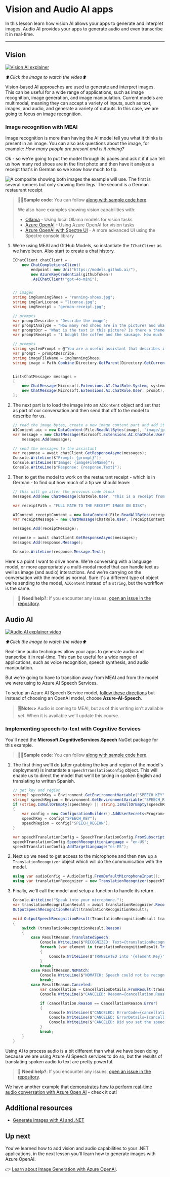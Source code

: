 # Vision and Audio AI apps

In this lesson learn how vision AI allows your apps to generate and interpret images. Audio AI provides your apps to generate audio and even transcribe it in real-time.

---

## Vision

[![Vision AI explainer](./images/LIM_GAN_06_thumb_w480.png)](https://aka.ms/genainnet/videos/lesson3-vision)

_⬆️Click the image to watch the video⬆️_

Vision-based AI approaches are used to generate and interpret images. This can be useful for a wide range of applications, such as image recognition, image generation, and image manipulation. Current models are multimodal, meaning they can accept a variety of inputs, such as text, images, and audio, and generate a variety of outputs. In this case, we are going to focus on image recognition.

### Image recognition with MEAI

Image recognition is more than having the AI model tell you what it thinks is present in an image. You can also ask questions about the image, for example: _How many people are present and is it raining?_

Ok - so we're going to put the model through its paces and ask it if it can tell us how many red shoes are in the first photo and then have it analyze a receipt that's in German so we know how much to tip.

![A composite showing both images the example will use. The first is several runners but only showing their legs. The second is a German restaurant receipt](./images/example-visual-image.png)

> 🧑‍💻**Sample code**: You can follow [along with sample code here](./src/Vision-01MEAI-GitHubModels/).
>
> We also have examples showing vision capabilities with:
> - [Ollama](./src/Vision-02MEAI-Ollama/) - Using local Ollama models for vision tasks
> - [Azure OpenAI](./src/Vision-03MEAI-AOAI/) - Using Azure OpenAI for vision tasks
> - [Azure OpenAI with Spectre UI](./src/Vision-04MEAI-AOAI-Spectre/) - A more advanced UI using the Spectre console library

1. We're using MEAI and GitHub Models, so instantiate the `IChatClient` as we have been. Also start to create a chat history.

    ```csharp
    IChatClient chatClient =
        new ChatCompletionsClient(
            endpoint: new Uri("https://models.github.ai/"),
            new AzureKeyCredential(githubToken))
            .AsIChatClient("gpt-4o-mini");


    // images
    string imgRunningShoes = "running-shoes.jpg";
    string imgCarLicense = "license.jpg";
    string imgReceipt = "german-receipt.jpg";

    // prompts
    var promptDescribe = "Describe the image";
    var promptAnalyze = "How many red shoes are in the picture? and what other shoes colors are there?";
    var promptOcr = "What is the text in this picture? Is there a theme for this?";
    var promptReceipt = "I bought the coffee and the sausage. How much do I owe? Add a 18% tip.";

    // prompts
    string systemPrompt = @"You are a useful assistant that describes images using a direct style.";
    var prompt = promptDescribe;
    string imageFileName = imgRunningShoes;
    string image = Path.Combine(Directory.GetParent(Directory.GetCurrentDirectory()).FullName, "images", imageFileName);


    List<ChatMessage> messages =
    [
        new ChatMessage(Microsoft.Extensions.AI.ChatRole.System, systemPrompt),
        new ChatMessage(Microsoft.Extensions.AI.ChatRole.User, prompt),
    ];
    ```

1. The next part is to load the image into an `AIContent` object and set that as part of our conversation and then send that off to the model to describe for us.

    ```csharp
    // read the image bytes, create a new image content part and add it to the messages
    AIContent aic = new DataContent(File.ReadAllBytes(image), "image/jpeg");
    var message = new ChatMessage(Microsoft.Extensions.AI.ChatRole.User, [aic]);
        messages.Add(message);

    // send the messages to the assistant
    var response = await chatClient.GetResponseAsync(messages);
    Console.WriteLine($"Prompt: {prompt}");
    Console.WriteLine($"Image: {imageFileName}");
    Console.WriteLine($"Response: {response.Text}");
    ```

1. Then to get the model to work on the restaurant receipt - which is in German - to find out how much of a tip we should leave:

    ```csharp
    // this will go after the previous code block
    messages.Add(new ChatMessage(ChatRole.User, "This is a receipt from a lunch. I had the sausage. How much of a tip should I leave?"));

    var receiptPath = "FULL PATH TO THE RECEIPT IMAGE ON DISK";

    AIContent receiptContent = new DataContent(File.ReadAllBytes(receiptPath), "image/jpeg");
    var receiptMessage = new ChatMessage(ChatRole.User, [receiptContent]);

    messages.Add(receiptMessage);

    response = await chatClient.GetResponseAsync(messages);
    messages.Add(response.Message);

    Console.WriteLine(response.Message.Text);
    ```

Here's a point I want to drive home. We're conversing with a language model, or more appropriately a multi-modal model that can handle text as well as image (and audio) interactions. And we're carrying on the conversation with the model as normal. Sure it's a different type of object we're sending to the model, `AIContent` instead of a `string`, but the workflow is the same.

> 🙋 **Need help?**: If you encounter any issues, [open an issue in the repository](https://github.com/microsoft/Generative-AI-for-beginners-dotnet/issues/new).

## Audio AI

[![Audio AI explainer video](./images/LIM_GAN_05_thumb_w480.png)](https://aka.ms/genainnet/videos/lesson3-realtimeaudio)

_⬆️Click the image to watch the video⬆️_

Real-time audio techniques allow your apps to generate audio and transcribe it in real-time. This can be useful for a wide range of applications, such as voice recognition, speech synthesis, and audio manipulation.

But we're going to have to transition away from MEAI and from the model we were using to Azure AI Speech Services.

To setup an Azure AI Speech Service model, [follow these directions](../02-SetupDevEnvironment/getting-started-azure-openai.md) but instead of choosing an OpenAI model, choose **Azure-AI-Speech**.

> **🗒️Note:>** Audio is coming to MEAI, but as of this writing isn't available yet. When it is available we'll update this course.

### Implementing speech-to-text with Cognitive Services

You'll need the **Microsoft.CognitiveServices.Speech** NuGet package for this example.

> 🧑‍💻**Sample code**: You can follow [along with sample code here](./src/Audio-01-SpeechMic/).

1. The first thing we'll do (after grabbing the key and region of the model's deployment) is instantiate a `SpeechTranslationConfig` object. This will enable us to direct the model that we'll be taking in spoken English and translating to written Spanish.

    ```csharp
    // get key and region
    string? speechKey = Environment.GetEnvironmentVariable("SPEECH_KEY");
    string? speechRegion = Environment.GetEnvironmentVariable("SPEECH_REGION");
    if (string.IsNullOrEmpty(speechKey) || string.IsNullOrEmpty(speechRegion))
    {
        var config = new ConfigurationBuilder().AddUserSecrets<Program>().Build();
        speechKey = config["SPEECH_KEY"];
        speechRegion = config["SPEECH_REGION"];
    }

    var speechTranslationConfig = SpeechTranslationConfig.FromSubscription(speechKey, speechRegion);
    speechTranslationConfig.SpeechRecognitionLanguage = "en-US";
    speechTranslationConfig.AddTargetLanguage("es-ES");
    ```

1. Next up we need to get access to the microphone and then new up a `TranslationRecognizer` object which will do the communication with the model.

    ```csharp
    using var audioConfig = AudioConfig.FromDefaultMicrophoneInput();
    using var translationRecognizer = new TranslationRecognizer(speechTranslationConfig, audioConfig);
    ```

1. Finally, we'll call the model and setup a function to handle its return.
   
    ```csharp
    Console.WriteLine("Speak into your microphone.");
    var translationRecognitionResult = await translationRecognizer.RecognizeOnceAsync();
    OutputSpeechRecognitionResult(translationRecognitionResult);

    void OutputSpeechRecognitionResult(TranslationRecognitionResult translationRecognitionResult)
    {
        switch (translationRecognitionResult.Reason)
        {
            case ResultReason.TranslatedSpeech:
                Console.WriteLine($"RECOGNIZED: Text={translationRecognitionResult.Text}");
                foreach (var element in translationRecognitionResult.Translations)
                {
                    Console.WriteLine($"TRANSLATED into '{element.Key}': {element.Value}");
                }
                break;
            case ResultReason.NoMatch:
                Console.WriteLine($"NOMATCH: Speech could not be recognized.");
                break;
            case ResultReason.Canceled:
                var cancellation = CancellationDetails.FromResult(translationRecognitionResult);
                Console.WriteLine($"CANCELED: Reason={cancellation.Reason}");

                if (cancellation.Reason == CancellationReason.Error)
                {
                    Console.WriteLine($"CANCELED: ErrorCode={cancellation.ErrorCode}");
                    Console.WriteLine($"CANCELED: ErrorDetails={cancellation.ErrorDetails}");
                    Console.WriteLine($"CANCELED: Did you set the speech resource key and region values?");
                }
                break;
        }
    }
    ```

Using AI to process audio is a bit different than what we have been doing because we are using Azure AI Speech services to do so, but the results of translating spoken audio to text are pretty powerful.

> 🙋 **Need help?**: If you encounter any issues, [open an issue in the repository](https://github.com/microsoft/Generative-AI-for-beginners-dotnet/issues/new).

We have another example that [demonstrates how to perform real-time audio conversation with Azure Open AI](./src/Audio-02-RealTimeAudio/) - check it out!


## Additional resources

- [Generate images with AI and .NET](https://learn.microsoft.com/dotnet/ai/quickstarts/quickstart-openai-generate-images?tabs=azd&pivots=openai)


## Up next

You've learned how to add vision and audio capabilities to your .NET applications, in the next lesson you'll learn how to generate images with Azure OpenAI.

👉 [Learn about Image Generation with Azure OpenAI](./05-ImageGenerationOpenAI.md).
